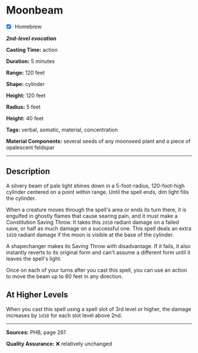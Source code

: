 # Moonbeam

- [x] Homebrew

***2nd-level evocation***

**Casting Time:** action

**Duration:** 5 minutes

**Range:** 120 feet

**Shape:** cylinder

**Height:** 120 feet

**Radius:** 5 feet

**Height:** 40 feet

**Tags:** verbal, somatic, material, concentration

**Material Components:** several seeds of any moonseed plant and a piece of opalescent feldspar

---

## Description
A silvery beam of pale light shines down in a 5-foot-radius, 120-foot-high cylinder centered on a point within range.
Until the spell ends, dim light fills the cylinder.

When a creature moves through the spell's area or ends its turn there, it is engulfed in ghostly flames that cause searing pain, and it must make a Constitution Saving Throw.
It takes this `2d10` radiant damage on a failed save, or half as much damage on a successful one.
This spell deals an extra `1d10` radiant damage if the moon is visible at the base of the cylinder.

A shapechanger makes its Saving Throw with disadvantage.
If it fails, it also instantly reverts to its original form and can't assume a different form until it leaves the spell's light.

Once on each of your turns after you cast this spell, you can use an action to move the beam up to 60 feet in any direction.

## At Higher Levels
When you cast this spell using a spell slot of 3rd level or higher, the damage increases by `1d10` for each slot level above 2nd.

---

**Sources:** PHB, page 261

**Quality Assurance:** :x: relatively unchanged
